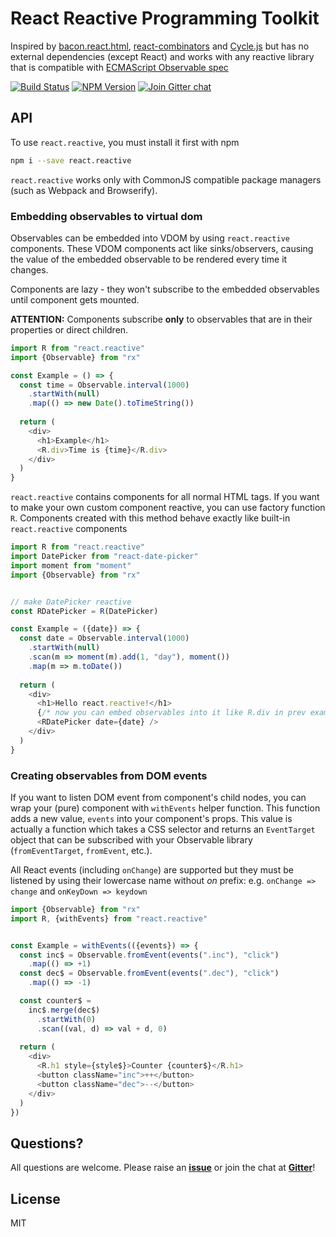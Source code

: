 # React Reactive Programming Toolkit

Inspired by [bacon.react.html](https://github.com/polytypic/bacon.react.html),
[react-combinators](https://github.com/polytypic/bacon.react.html) and
[Cycle.js](http://cycle.js.org/) but has no external dependencies (except React) and works with
any reactive library that is compatible with 
[ECMAScript Observable spec](https://github.com/zenparsing/es-observable)

[![Build Status](https://img.shields.io/travis/milankinen/react-reactive-toolkit.svg?style=flat-square)](https://travis-ci.org/milankinen/react-reactive-toolkit)
[![NPM Version](https://img.shields.io/npm/v/react.reactive.svg?style=flat-square)](https://www.npmjs.com/package/react.reactive)
[![Join Gitter chat](https://img.shields.io/gitter/room/nwjs/nw.js.svg?style=flat-square)](https://gitter.im/milankinen/react-reactive-toolkit)

## API

To use `react.reactive`, you must install it first with npm
```bash
npm i --save react.reactive
```

`react.reactive` works only with CommonJS compatible package managers
(such as Webpack and Browserify).

### Embedding observables to virtual dom

Observables can be embedded into VDOM by using `react.reactive` components.
These VDOM components act like sinks/observers, causing the value of the embedded 
observable to be rendered every time it changes.

Components are lazy - they won't subscribe to the embedded observables until
component gets mounted.

**ATTENTION:** Components subscribe **only** to observables that are in their 
properties or direct children. 

```javascript 
import R from "react.reactive"
import {Observable} from "rx"

const Example = () => {
  const time = Observable.interval(1000)
    .startWith(null)
    .map(() => new Date().toTimeString())
    
  return (
    <div>
      <h1>Example</h1>
      <R.div>Time is {time}</R.div>
    </div>
  )
}
```

`react.reactive` contains components for all normal HTML tags. If you want to
make your own custom component reactive, you can use factory function `R`. Components
created with this method behave exactly like built-in `react.reactive` components

```javascript
import R from "react.reactive"
import DatePicker from "react-date-picker"
import moment from "moment"
import {Observable} from "rx"


// make DatePicker reactive
const RDatePicker = R(DatePicker)

const Example = ({date}) => {
  const date = Observable.interval(1000)
    .startWith(null)
    .scan(m => moment(m).add(1, "day"), moment())
    .map(m => m.toDate())
    
  return (
    <div>
      <h1>Hello react.reactive!</h1>
      {/* now you can embed observables into it like R.div in prev example */}
      <RDatePicker date={date} />
    </div>
  )
}
```

### Creating observables from DOM events

If you want to listen DOM event from component's child nodes, you can wrap your
(pure) component with `withEvents` helper function. This function adds a new 
value, `events` into your component's props. This value is actually a function which
takes a CSS selector and returns an `EventTarget` object that can be subscribed 
with your Observable library  (`fromEventTarget`, `fromEvent`, etc.).

All React events (including `onChange`) are supported but they must be listened
by using their lowercase name without *on* prefix: e.g. `onChange => change` and
`onKeyDown => keydown`

```javascript
import {Observable} from "rx"
import R, {withEvents} from "react.reactive"


const Example = withEvents(({events}) => {
  const inc$ = Observable.fromEvent(events(".inc"), "click")
    .map(() => +1)
  const dec$ = Observable.fromEvent(events(".dec"), "click")
    .map(() => -1)

  const counter$ =
    inc$.merge(dec$)
      .startWith(0)
      .scan((val, d) => val + d, 0)
      
  return (
    <div>
      <R.h1 style={style$}>Counter {counter$}</R.h1>
      <button className="inc">++</button>
      <button className="dec">--</button>
    </div>
  )
})
```


## Questions?

All questions are welcome. Please raise an **[issue](https://github.com/milankinen/react-reactive-toolkit)** 
or join the chat at **[Gitter](https://gitter.im/milankinen/react-reactive-toolkit)**!


## License

MIT
